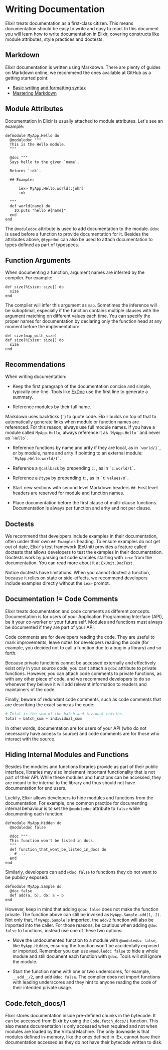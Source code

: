 # Writing Documentation

Elixir treats documentation as a first-class citizen. This means documentation should be easy to write and easy to read. In this document you will learn how to write documentation in Elixir, covering constructs like module attributes, style practices and doctests.

## Markdown

Elixir documentation is written using Markdown. There are plenty of guides on Markdown online, we recommend the ones available at GitHub as a getting started point:

  * [Basic writing and formatting syntax](https://help.github.com/articles/basic-writing-and-formatting-syntax/)
  * [Mastering Markdown](https://guides.github.com/features/mastering-markdown/)

## Module Attributes

Documentation in Elixir is usually attached to module attributes. Let's see an example:

    defmodule MyApp.Hello do
      @moduledoc """
      This is the Hello module.
      """

      @doc """
      Says hello to the given `name`.

      Returns `:ok`.

      ## Examples

          iex> MyApp.Hello.world(:john)
          :ok

      """
      def world(name) do
        IO.puts "hello #{name}"
      end
    end

The `@moduledoc` attribute is used to add documentation to the module. `@doc` is used before a function to provide documentation for it. Besides the attributes above, `@typedoc` can also be used to attach documentation to types defined as part of typespecs.

## Function Arguments

When documenting a function, argument names are inferred by the compiler. For example:

    def size(%{size: size}) do
      size
    end

The compiler will infer this argument as `map`. Sometimes the inference will be suboptimal, especially if the function contains multiple clauses with the argument matching on different values each time. You can specify the proper names for documentation by declaring only the function head at any moment before the implementation:

    def size(map_with_size)
    def size(%{size: size}) do
      size
    end

## Recommendations

When writing documentation:

  * Keep the first paragraph of the documentation concise and simple, typically one-line. Tools like [ExDoc](https://github.com/elixir-lang/ex_doc/) use the first line to generate a summary.

  * Reference modules by their full name.

  Markdown uses backticks (`` ` ``) to quote code. Elixir builds on top of that to automatically generate links when module or function names are referenced. For this reason, always use full module names. If you have a module called `MyApp.Hello`, always reference it as `` `MyApp.Hello` `` and never as `` `Hello` ``.

  * Reference functions by name and arity if they are local, as in `` `world/1` ``, or by module, name and arity if pointing to an external module: `` `MyApp.Hello.world/1` ``.

  * Reference a `@callback` by prepending `c:`, as in `` `c:world/1` ``.

  * Reference a `@type` by prepending `t:`, as in `` `t:values/0` ``.

  * Start new sections with second level Markdown headers `##`. First level headers are reserved for module and function names.

  * Place documentation before the first clause of multi-clause functions. Documentation is always per function and arity and not per clause.

## Doctests

We recommend that developers include examples in their documentation, often under their own `## Examples` heading. To ensure examples do not get out of date, Elixir's test framework (ExUnit) provides a feature called doctests that allows developers to test the examples in their documentation. Doctests work by parsing out code samples starting with `iex>` from the documentation. You can read more about it at `ExUnit.DocTest`.

Notice doctests have limitations. When you cannot doctest a function, because it relies on state or side-effects, we recommend developers include examples directly without the `iex>` prompt.

## Documentation != Code Comments

Elixir treats documentation and code comments as different concepts. Documentation is for users of your Application Programming Interface (API), be it your co-worker or your future self. Modules and functions must always be documented if they are part of your API.

Code comments are for developers reading the code. They are useful to mark improvements, leave notes for developers reading the code (for example, you decided not to call a function due to a bug in a library) and so forth.

Because private functions cannot be accessed externally and effectively exist only in your source code, you can't attach a `@doc` attribute to private functions. However, you can attach code comments to private functions, as with any other piece of code, and we recommend developers to do so whenever they believe it will add relevant information to readers and maintainers of the code.

Finally, beware of redundant code comments, such as code comments that are describing the exact same as the code:

```elixir
# Total is the sum of the batch and invidual entries
total = batch_sum + individual_sum
```

In other words, documentation are for users of your API (who do not necessarily have access to source) and code comments are for those who interact with the source.

## Hiding Internal Modules and Functions

Besides the modules and functions libraries provide as part of their public interface, libraries may also implement important functionality that is not part of their API. While these modules and functions can be accessed, they are meant to be internal to the library and thus should not have documentation for end users.

Luckily, Elixir allows developers to hide modules and functions from the documentation. For example, one common practice for documenting internal behaviour is to set the `@moduledoc` attribute to `false` while documenting each function:

    defmodule MyApp.Hidden do
      @moduledoc false

      @doc """
      This function won't be listed in docs.
      """
      def function_that_wont_be_listed_in_docs do
        # ...
      end
    end

Similarly, developers can add `@doc false` to functions they do not want to be publicly exposed:

    defmodule MyApp.Sample do
      @doc false
      def add(a, b), do: a + b
    end

However, keep in mind that adding `@doc false` does not make the function private. The function above can still be invoked as `MyApp.Sample.add(1, 2)`. Not only that, if `MyApp.Sample` is imported, the `add/2` function will also be imported into the caller. For those reasons, be cautious when adding `@doc false` to functions, instead use one of these two options:

  * Move the undocumented function to a module with `@moduledoc false`, like `MyApp.Hidden`, ensuring the function won't be accidentally exposed or imported. Remember you can use `@moduledoc false` to hide a whole module and still document each function with `@doc`. Tools will still ignore the module.

  * Start the function name with one or two underscores, for example, `__add__/2`, and add `@doc false`. The compiler does not import functions with leading underscores and they hint to anyone reading the code of their intended private usage.

## Code.fetch_docs/1

Elixir stores documentation inside pre-defined chunks in the bytecode. It can be accessed from Elixir by using the `Code.fetch_docs/1` function. This also means documentation is only accessed when required and not when modules are loaded by the Virtual Machine. The only downside is that modules defined in-memory, like the ones defined in IEx, cannot have their documentation accessed as they do not have their bytecode written to disk.
